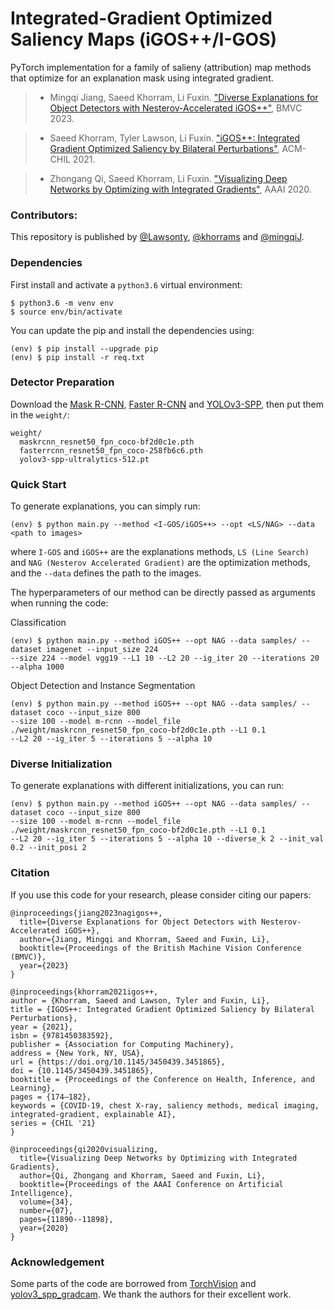 # Integrated-Gradient Optimized Saliency Maps (iGOS++/I-GOS)
PyTorch implementation for a family of salieny (attribution) map methods that optimize for an explanation mask using integrated gradient. 

>* Mingqi Jiang, Saeed Khorram, Li Fuxin. ["Diverse Explanations for Object Detectors with Nesterov-Accelerated iGOS++"](https://papers.bmvc2023.org/0188.pdf), BMVC 2023.

>* Saeed Khorram, Tyler Lawson, Li Fuxin. ["iGOS++: Integrated Gradient Optimized Saliency by Bilateral Perturbations"](https://arxiv.org/pdf/2012.15783.pdf), ACM-CHIL 2021.

>* Zhongang Qi, Saeed Khorram, Li Fuxin. ["Visualizing Deep Networks by Optimizing with Integrated Gradients"](https://aaai.org/ojs/index.php/AAAI/article/view/6863/6717), AAAI 2020.

### Contributors: 
This repository is published by [@Lawsonty](https://github.com/Lawsonty/), [@khorrams](https://github.com/khorrams/) and [@mingqiJ](https://github.com/mingqiJ/). 


### Dependencies

 
First install and activate a `python3.6` virtual environment:

```
$ python3.6 -m venv env
$ source env/bin/activate
```
You can update the pip and install the dependencies using:
```
(env) $ pip install --upgrade pip
(env) $ pip install -r req.txt
```

### Detector Preparation

Download the [Mask R-CNN](https://drive.google.com/file/d/1X2xlYHwvWbaVqH4wjOlHzqUsmy-sQH3f/view?usp=drive_link), [Faster R-CNN](https://drive.google.com/file/d/1C6Kn3K8srJ3qwwju8HA2_AMB3yEoKzhb/view?usp=drive_link) and [YOLOv3-SPP](https://drive.google.com/file/d/1YBANlIZ9jXdNiebqo01MtSdoxGzPKEm0/view?usp=drive_link), then put them in the `weight/`:
```
weight/
  maskrcnn_resnet50_fpn_coco-bf2d0c1e.pth
  fasterrcnn_resnet50_fpn_coco-258fb6c6.pth
  yolov3-spp-ultralytics-512.pt
```

### Quick Start
To generate explanations, you can simply run:
```
(env) $ python main.py --method <I-GOS/iGOS++> --opt <LS/NAG> --data <path to images> 
```
where `I-GOS` and `iGOS++` are the explanations methods, `LS (Line Search)` and `NAG (Nesterov Accelerated Gradient)` are the optimization methods, and the `--data` defines the path to the images.

The hyperparameters of our method can be directly passed as arguments when running the code:

Classification
```
(env) $ python main.py --method iGOS++ --opt NAG --data samples/ --dataset imagenet --input_size 224
--size 224 --model vgg19 --L1 10 --L2 20 --ig_iter 20 --iterations 20 --alpha 1000 
```

Object Detection and Instance Segmentation
```
(env) $ python main.py --method iGOS++ --opt NAG --data samples/ --dataset coco --input_size 800
--size 100 --model m-rcnn --model_file ./weight/maskrcnn_resnet50_fpn_coco-bf2d0c1e.pth --L1 0.1 
--L2 20 --ig_iter 5 --iterations 5 --alpha 10 
```

### Diverse Initialization
To generate explanations with different initializations, you can run:
```
(env) $ python main.py --method iGOS++ --opt NAG --data samples/ --dataset coco --input_size 800
--size 100 --model m-rcnn --model_file ./weight/maskrcnn_resnet50_fpn_coco-bf2d0c1e.pth --L1 0.1 
--L2 20 --ig_iter 5 --iterations 5 --alpha 10 --diverse_k 2 --init_val 0.2 --init_posi 2
```
 
### Citation
If you use this code for your research, please consider citing our papers:

```
@inproceedings{jiang2023nagigos++,
  title={Diverse Explanations for Object Detectors with Nesterov-Accelerated iGOS++},
  author={Jiang, Mingqi and Khorram, Saeed and Fuxin, Li},
  booktitle={Proceedings of the British Machine Vision Conference (BMVC)},
  year={2023}
}
```

```
@inproceedings{khorram2021igos++,
author = {Khorram, Saeed and Lawson, Tyler and Fuxin, Li},
title = {IGOS++: Integrated Gradient Optimized Saliency by Bilateral Perturbations},
year = {2021},
isbn = {9781450383592},
publisher = {Association for Computing Machinery},
address = {New York, NY, USA},
url = {https://doi.org/10.1145/3450439.3451865},
doi = {10.1145/3450439.3451865},
booktitle = {Proceedings of the Conference on Health, Inference, and Learning},
pages = {174–182},
keywords = {COVID-19, chest X-ray, saliency methods, medical imaging, integrated-gradient, explainable AI},
series = {CHIL '21}
}
```

```
@inproceedings{qi2020visualizing,
  title={Visualizing Deep Networks by Optimizing with Integrated Gradients},
  author={Qi, Zhongang and Khorram, Saeed and Fuxin, Li},
  booktitle={Proceedings of the AAAI Conference on Artificial Intelligence},
  volume={34},
  number={07},
  pages={11890--11898},
  year={2020}
}
```

### Acknowledgement
Some parts of the code are borrowed from [TorchVision](https://github.com/pytorch/vision/tree/main) and [yolov3_spp_gradcam](https://github.com/yipintiancheng/yolov3_spp_gradcam). We thank the authors for their excellent work.
